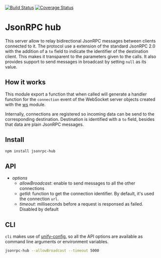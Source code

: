 [![Build Status](https://travis-ci.org/Takeafile/jsonrpc-hub.svg?branch=master)](https://travis-ci.org/Takeafile/jsonrpc-hub)
[![Coverage Status](https://coveralls.io/repos/github/Takeafile/jsonrpc-hub/badge.svg?branch=master)](https://coveralls.io/github/Takeafile/jsonrpc-hub?branch=master)

# JsonRPC hub

This server allow to relay bidirectional JsonRPC messages between clients
connected to it. The protocol use a extension of the standard JsonRPC 2.0 with
the addition of a `to` field to indicate the identifier of the destination
client. This makes it transparent to the parameters given to the calls. It also
provides support to send messages in broadcast by setting `null` as its value.

## How it works

This module export a function that when called will generate a handler function
for the `connection` event of the WebSocket server objects created with the
[ws](https://www.npmjs.com/package/ws) module.

Internally, connections are registered so incoming data can be send to the
corresponding destination. Destination is identified with a `to` field, besides
that data are plain JsonRPC messages.

## Install

```sh
npm install jsonrpc-hub
```

## API

- *options*
  - *allowBroadcast*: enable to send messages to all the other connections
  - *getId*: function to get the connection identifier. By default, it's used
    the connection `url`.
  - *timeout*: milliseconds before a request is responsed as failed. Disabled by
    default

## CLI

`cli` makes use of [unify-config](https://github.com/piranna/unify-config), so
all the API options are available as command line arguments or environment
variables.

```sh
jsonrpc-hub --allowBroadcast --timeout 5000
```

